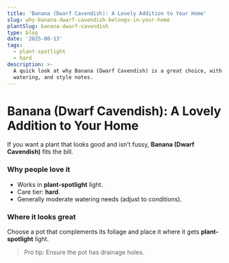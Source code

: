 ```yaml
---
title: 'Banana (Dwarf Cavendish): A Lovely Addition to Your Home'
slug: why-banana-dwarf-cavendish-belongs-in-your-home
plantSlug: banana-dwarf-cavendish
type: blog
date: '2025-08-13'
tags:
  - plant-spotlight
  - hard
description: >-
  A quick look at why Banana (Dwarf Cavendish) is a great choice, with light,
  watering, and style notes.
---
```

# Banana (Dwarf Cavendish): A Lovely Addition to Your Home

If you want a plant that looks good and isn’t fussy, **Banana (Dwarf Cavendish)** fits the bill.

### Why people love it
- Works in **plant-spotlight** light.
- Care tier: **hard**.
- Generally moderate watering needs (adjust to conditions).

### Where it looks great
Choose a pot that complements its foliage and place it where it gets **plant-spotlight** light.
  
> Pro tip: Ensure the pot has drainage holes.
